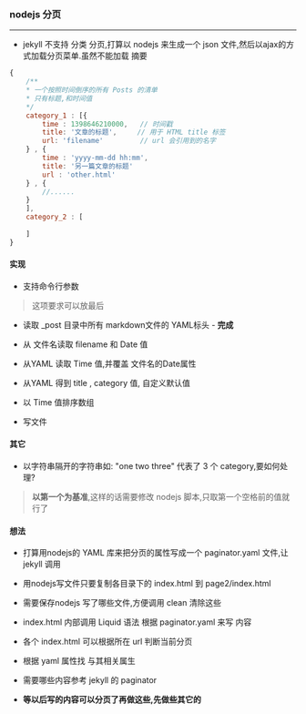 ### nodejs 分页
- - - - -

 * jekyll 不支持 分类 分页,打算以 nodejs 来生成一个 json 文件,然后以ajax的方式加载分页菜单.虽然不能加载 摘要

```js
{
	/**
	* 一个按照时间倒序的所有 Posts 的清单
	* 只有标题,和时间值
	*/
	category_1 : [{
		time : 1398646210000,	// 时间戳
		title: '文章的标题',		// 用于 HTML title 标签
		url: 'filename'			// url 会引用到的名字
	} ,	{
		time : 'yyyy-mm-dd hh:mm',
		title: '另一篇文章的标题'
		url : 'other.html'
	} , {
		//......	
	}
	],
	category_2 : [
	
	]	
}
```

#### 实现

 * 支持命令行参数
 > 这项要求可以放最后

 * 读取 _post 目录中所有 markdown文件的 YAML标头 - **完成**

  * 从 文件名读取 filename 和 Date 值
  
  * 从YAML 读取 Time 值,并覆盖 文件名的Date属性

  * 从YAML 得到 title , category 值, 自定义默认值

  * 以 Time 值排序数组
  
  * 写文件

#### 其它

 * 以字符串隔开的字符串如: "one two three" 代表了 3 个 category,要如何处理?

 > **以第一个为基准**,这样的话需要修改 nodejs 脚本,只取第一个空格前的值就行了

#### 想法

 - 打算用nodejs的 YAML 库来把分页的属性写成一个 paginator.yaml 文件,让 jekyll 调用

 - 用nodejs写文件只要复制各目录下的 index.html 到 page2/index.html

  - 需要保存nodejs 写了哪些文件,方便调用 clean 清除这些

 - index.html 内部调用 Liquid 语法 根据 paginator.yaml 来写 内容

  - 各个 index.html 可以根据所在 url 判断当前分页

  - 根据 yaml 属性找 与其相关属生

  - 需要哪些内容参考 jekyll 的 paginator

 - **等以后写的内容可以分页了再做这些,先做些其它的**


